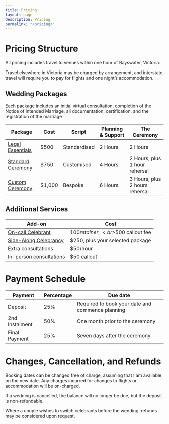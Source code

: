 ```yaml
---
title: Pricing
layout: page
description: Pricing
permalink: "/pricing/"
---
```


# Pricing Structure

All pricing includes travel to venues within one hour of Bayswater, Victoria.

Travel elsewhere in Victoria may be charged by arrangement, and interstate travel will require you to pay for flights and one night’s accommodation.

## Wedding Packages

Each package includes an initial virtual consultation, completion of the Notice of Intended Marriage, all documentation, certification, and the registration of the marriage

| Package                                                  | Cost   | Script       | Planning & Support | The Ceremony                   |
| -------------------------------------------------------- | ------ | ------------ | ------------------ | ------------------------------ |
| [Legal Essentials](/services/legal-essentials-ceremony/) | $500   | Standardised | 2 Hours            | 2 Hours                        |
| [Standard Ceremony](/services/standard-ceremony/)        | $750   | Customised   | 4 Hours            | 2 Hours, plus 1 hour rehersal  |
| [Custom Ceremony](/services/custom-ceremony/)            | $1,000 | Bespoke      | 6 Hours            | 3 Hours, plus 2 hours rehersal |

## Additional Services

| Add-on                                                    | Cost                               |
| --------------------------------------------------------- | ---------------------------------- |
| [On-call Celebrant](/services/on-call-celebrant/)         | $100 retainer,<br>$500 callout fee |
| [Side-Along Celebrancy](/services/side-along-celebrancy/) | $250, plus your selected package   |
| Extra consultations                                       | $50/hour                           |
| In-person consultations                                   | $50 callout                        |

# Payment Schedule

| Payment        | Percentage | Due date                                         |
| -------------- | ---------- | ------------------------------------------------ |
| Deposit        | 25%        | Required to book your date and commence planning |
| 2nd Instalment | 50%        | One month prior to the ceremony                  |
| Final Payment  | 25%        | Seven days after the ceremony	                 |

# Changes, Cancellation, and Refunds

Booking dates can be changed free of charge, assuming that I am available on the new date. Any charges incurred for changes to flights or accommodation will be on-charged.

If a wedding is cancelled, the balance will no longer be due, but the deposit is non-refundable.

Where a couple wishes to switch celebrants before the wedding, refunds may be considered upon request.